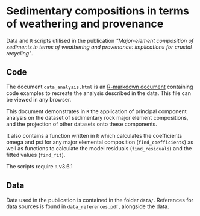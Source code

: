 # Sedimentary compositions in terms of weathering and provenance 

Data and `R` scripts utilised in the publication *"Major-element composition of sediments in terms of weathering and provenance: implications for crustal recycling"*.

## Code

The document `data_analysis.html` is an [R-markdown document](https://rmarkdown.rstudio.com/) containing code examples to recreate the analysis described in the data. This file can be viewed in any browser.

This document demonstrates in `R` the application of principal component analysis on the dataset of sedimentary rock major element compositions, and the projection of other datasets onto these components. 

It also contains a function written in `R` which calculates the coefficients omega and psi for any major elemental composition (`find_coefficients`) as well as functions to calculate the model residuals (`find_residuals`) and the fitted values (`find_fit`). 

The scripts require `R` v3.6.1

## Data

Data used in the publication is contained in the folder `data/`. References for data sources is found in `data_references.pdf`, alongside the data. 
